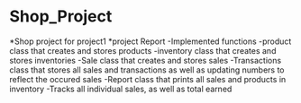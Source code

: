 # Shop_Project
*Shop project for project1
*project Report
-Implemented functions
-product class that creates and stores products
-inventory class that creates and stores inventories
-Sale class that creates and stores sales
-Transactions class that stores all sales and transactions as well as updating numbers to reflect the occured sales
-Report class that prints all sales and products in inventory
-Tracks all individual sales, as well as total earned
